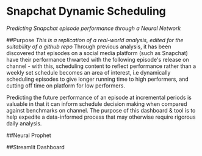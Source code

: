 # Snapchat Dynamic Scheduling 
*Predicting Snapchat episode performance through a Neural Network*

##Purpose 
*This is a replication of a real-world analysis, edited for the suitability of a github repo*
Through previous analysis, it has been discovered that episodes on a social media platform (such as Snapchat) have their performance thwarted with the following episode's release on channel - with this, scheduling content to reflect performance rather than a weekly set schedule becomes an area of interest, i.e dynamically scheduling episodes to give longer running time to high performers, and cutting off time on platform for low performers.  

Predicting the future performance of an episode at incremental periods is valuable in that it can inform schedule decision making  when compared against benchmarks on channel. The purpose of this dashboard & tool is to help expedite a data-informed process that may otherwise require rigorous daily analysis.

##Neural Prophet

##Streamlit Dashboard 

